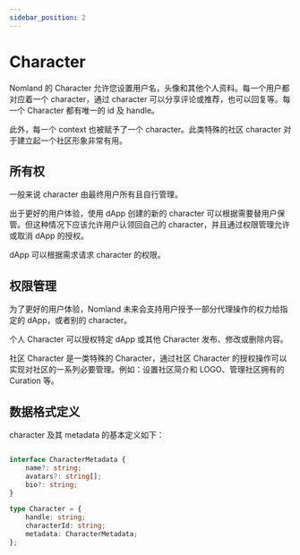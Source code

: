 ```yaml
---
sidebar_position: 2
---
```


# Character

Nomland 的 Character 允许您设置用户名，头像和其他个人资料。每一个用户都对应着一个 character，通过 character 可以分享评论或推荐，也可以回复等。每一个 Character 都有唯一的 id 及 handle。

此外，每一个 context 也被赋予了一个 character。此类特殊的社区 character 对于建立起一个社区形象非常有用。

## 所有权

一般来说 character 由最终用户所有且自行管理。

出于更好的用户体验，使用 dApp 创建的新的 character 可以根据需要替用户保管。但这种情况下应该允许用户认领回自己的 character，并且通过权限管理允许或取消 dApp 的授权。

dApp 可以根据需求请求 character 的权限。

## 权限管理

为了更好的用户体验，Nomland 未来会支持用户授予一部分代理操作的权力给指定的 dApp，或者别的 character。

个人 Character 可以授权特定 dApp 或其他 Character 发布、修改或删除内容。

社区 Character 是一类特殊的 Character，通过社区 Character 的授权操作可以实现对社区的一系列必要管理。例如：设置社区简介和 LOGO、管理社区拥有的 Curation 等。

## 数据格式定义

character 及其 metadata 的基本定义如下：

```typescript

interface CharacterMetadata {
    name?: string;
    avatars?: string[];
    bio?: string;
}

type Character = {
    handle: string;
    characterId: string;
    metadata: CharacterMetadata;
};

```
